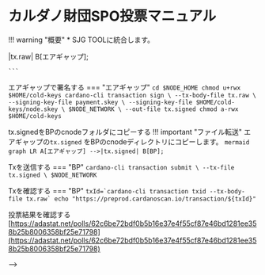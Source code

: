 # カルダノ財団SPO投票マニュアル

!!! warning "概要"
    * SJG TOOLに統合します。
<!--
## 投票用CLIインストール
投票用cardano-cli v8.0.0のインストールスクリプトを実行する  
スクリプト内の指示に従って下さい。
=== "BP"
    ```
    mkdir "${HOME}/git/spo-poll";cd "${HOME}/git/spo-poll"
    curl -sS -o build_CCLI8.sh https://raw.githubusercontent.com/btbf/CIP-0094-polls/main/scripts/build_CCLI8.sh
    chmod 755 build_CCLI8.sh
    ./build_CCLI8.sh
    ```

ビルドされた gitハッシュは以下の通りです
``` { .yaml .no-copy }
cardano-cli 8.0.0 - linux-x86_64 - ghc-8.10
git rev 0000000000000000000000000000000000000000
```
> 既存のCLIとは別ディレクトにインストールされます。
> ${HOME}/.local/bin/CIP-0094/cardano-cli

## 投票用ツール起動
``` { .yaml .no-copy }
Using /home/user/.local/bin/CIP-0094/cardano-cli version 8.0.0 ...
   _____ ____  ____                    ____
  / ___// __ \/ __ \      ____  ____  / / /
  \__ \/ /_/ / / / /_____/ __ \/ __ \/ / / 
 ___/ / ____/ /_/ /_____/ /_/ / /_/ / / /  
/____/_/    \____/     / .___/\____/_/_/   
                      /_/                  

1) PreProd
2) Mainnet
3) Quit
Which network should we look at?
```
> 1を入力してEnter

``` { .yaml .no-copy }
1) PreProd Demo Poll (epoch 86 - 1 May 2023)
2) Other
3) Quit
Which poll TX should we look at? 
```
> 1を入力してEnter

``` { .yaml .no-copy }
How satisfied are you with the current rewards and incentives scheme?
[0] dissatisfied (不満)
[1] no opinion (未回答)
[2] satisfied (満足)

Please indicate an answer (by index):
```
> 回答の番号を入力してEnterを押すと、自動的にTxファイルを作成します。

## トランザクション送信
tx.rawをエアギャップのcnodeフォルダにコピーする
!!! important "ファイル転送"
    BPの`tx.raw` をエアギャップマシンのcnodeディレクトリにコピーします。
    ``` mermaid
    graph LR
        A[BP] -->|tx.raw| B[エアギャップ];
    ```


エアギャップで署名する
=== "エアギャップ"
    ```
    cd $NODE_HOME
    chmod u+rwx $HOME/cold-keys
    cardano-cli transaction sign \
        --tx-body-file tx.raw \
        --signing-key-file payment.skey \
        --signing-key-file $HOME/cold-keys/node.skey \
        $NODE_NETWORK \
        --out-file tx.signed
    chmod a-rwx $HOME/cold-keys
    ```

tx.signedをBPのcnodeフォルダにコピーする
!!! important "ファイル転送"
    エアギャップの`tx.signed` をBPのcnodeディレクトリにコピーします。
    ``` mermaid
    graph LR
        A[エアギャップ] -->|tx.signed| B[BP];
    ```

Txを送信する
=== "BP"
    ```
    cardano-cli transaction submit \
        --tx-file tx.signed \
        $NODE_NETWORK
    ```

Txを確認する
=== "BP"
    ```
    txId=`cardano-cli transaction txid --tx-body-file tx.raw`
    echo "https://preprod.cardanoscan.io/transaction/${txId}"
    ```


投票結果を確認する
[https://adastat.net/polls/62c6be72bdf0b5b16e37e4f55cf87e46bd1281ee358b25b8006358bf25e71798](https://adastat.net/polls/62c6be72bdf0b5b16e37e4f55cf87e46bd1281ee358b25b8006358bf25e71798)

-->